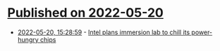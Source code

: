 # [Published on 2022-05-20](index.md)

* [2022-05-20, 15:28:59](https://news.ycombinator.com/item?id=31448792) - [Intel plans immersion lab to chill its power-hungry chips](https://www.theregister.com/2022/05/19/intel_immersion_lab/)
